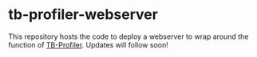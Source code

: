 # tb-profiler-webserver

This repository hosts the code to deploy a webserver to wrap around the function of [TB-Profiler](https://github.com/jodyphelan/TBProfiler/). Updates will follow soon!
